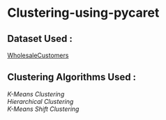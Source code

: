 # Clustering-using-pycaret #

## Dataset Used : ##
[WholesaleCustomers](https://archive.ics.uci.edu/dataset/292/wholesale+customers)


## Clustering Algorithms Used : ##
*K-Means Clustering* <br> 
*Hierarchical Clustering* <br>
*K-Means Shift Clustering* <br> 
